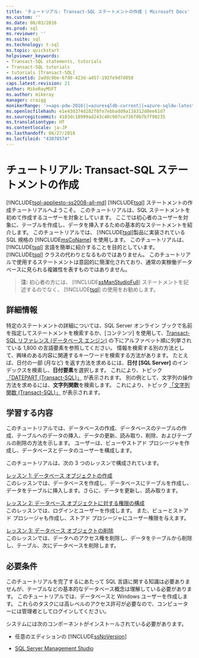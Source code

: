 ```yaml
---
title: 'チュートリアル: Transact-SQL ステートメントの作成 | Microsoft Docs'
ms.custom: ''
ms.date: 08/03/2016
ms.prod: sql
ms.reviewer: ''
ms.suite: sql
ms.technology: t-sql
ms.topic: quickstart
helpviewer_keywords:
- Transact-SQL statements, tutorials
- Transact-SQL tutorials
- tutorials [Transact-SQL]
ms.assetid: 2addc9be-67d0-423d-a457-192fe9d7d058
caps.latest.revision: 21
author: MikeRayMSFT
ms.author: mikeray
manager: craigg
monikerRange: '>=aps-pdw-2016||=azuresqldb-current||=azure-sqldw-latest||>=sql-server-2016||=sqlallproducts-allversions||>=sql-server-linux-2017||=azuresqldb-mi-current'
ms.openlocfilehash: e1e43d374d282f0fe7ebbadd9a116312d0ee61d7
ms.sourcegitcommit: 4183dc18999ad243c40c907ce736f0b7b7f98235
ms.translationtype: HT
ms.contentlocale: ja-JP
ms.lasthandoff: 08/27/2018
ms.locfileid: "43078574"
---
```

# <a name="tutorial-writing-transact-sql-statements"></a>チュートリアル: Transact-SQL ステートメントの作成
[!INCLUDE[tsql-appliesto-ss2008-all-md](../includes/tsql-appliesto-ss2008-all-md.md)]
[!INCLUDE[tsql](../includes/tsql-md.md)] ステートメントの作成チュートリアルへようこそ。 このチュートリアルは、SQL ステートメントを初めて作成するユーザーを対象としています。 ここでは初心者のユーザーを対象に、テーブルを作成し、データを挿入するための基本的なステートメントを紹介します。 このチュートリアルでは、 [!INCLUDE[tsql](../includes/tsql-md.md)]製品に実装されている SQL 規格の [!INCLUDE[msCoName](../includes/msconame-md.md)] を使用します。 このチュートリアルは、 [!INCLUDE[tsql](../includes/tsql-md.md)] 言語を簡単に紹介することを目的としています。 [!INCLUDE[tsql](../includes/tsql-md.md)] クラスの代わりとなるものではありません。 このチュートリアルで使用するステートメントは意図的に簡潔化されており、通常の実稼働データベースに見られる複雑性を表すものではありません。  
  
>**注:** 初心者の方には、 [!INCLUDE[ssManStudioFull](../includes/ssmanstudiofull-md.md)] ステートメントを記述するのでなく、 [!INCLUDE[tsql](../includes/tsql-md.md)] の使用をお勧めします。  
  
## <a name="finding-more-information"></a>詳細情報  
特定のステートメントの詳細については、SQL Server オンライン ブックで名前を指定してステートメントを検索するか、[コンテンツ] を使用して、[Transact-SQL リファレンス (データベース エンジン)](../t-sql/transact-sql-reference-database-engine.md) の下にアルファベット順に列挙されている 1,800 の言語要素を参照してください。 情報を検索する別の方法として、興味のある内容に関連するキーワードを検索する方法があります。 たとえば、日付の一部 (月など) を返す方法を求めるには、**日付 [SQL Server]** のインデックスを検索し、**日付要素**を選択します。 これにより、トピック [「DATEPART (Transact-SQL)」](../t-sql/functions/datepart-transact-sql.md) が表示されます。 別の例として、文字列の操作方法を求めるには、**文字列関数**を検索します。 これにより、トピック [「文字列関数 (Transact-SQL)」](../t-sql/functions/string-functions-transact-sql.md) が表示されます。  
  
## <a name="what-you-will-learn"></a>学習する内容  
このチュートリアルでは、データベースの作成、データベースのテーブルの作成、テーブルへのデータの挿入、データの更新、読み取り、削除、およびテーブルの削除の方法を示します。 ユーザーは、ビューやストアド プロシージャを作成し、データベースとデータのユーザーを構成します。  
  
このチュートリアルは、次の 3 つのレッスンで構成されています。  
  
[レッスン 1: データベース オブジェクトの作成](../t-sql/lesson-1-creating-database-objects.md)  
このレッスンでは、データベースを作成し、データベースにテーブルを作成し、データをテーブルに挿入します。さらに、データを更新し、読み取ります。  
  
[レッスン 2: データベース オブジェクトに対する権限の構成](../t-sql/lesson-2-configuring-permissions-on-database-objects.md)  
このレッスンでは、ログインとユーザーを作成します。 また、ビューとストアド プロシージャも作成し、ストアド プロシージャにユーザー権限を与えます。  
  
[レッスン 3: データベース オブジェクトの削除](../t-sql/lesson-3-deleting-database-objects.md)  
このレッスンでは、データへのアクセス権を削除し、データをテーブルから削除し、テーブル、次にデータベースを削除します。  
  
## <a name="requirements"></a>必要条件  
このチュートリアルを完了するにあたって SQL 言語に関する知識は必要ありませんが、テーブルなどの基本的なデータベース概念は理解している必要があります。 このチュートリアルでは、データベースと Windows ユーザーを作成します。 これらのタスクには高レベルのアクセス許可が必要なので、コンピューターには管理者としてログインしてください。  
  
システムには次のコンポーネントがインストールされている必要があります。  
  
-   任意のエディションの [!INCLUDE[ssNoVersion](../includes/ssnoversion-md.md)]  
  
-  [SQL Server Management Studio](../ssms/download-sql-server-management-studio-ssms.md)  
  

 
  
  
  

